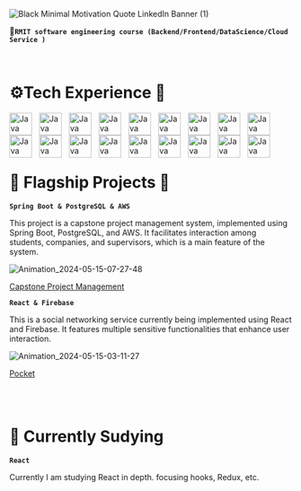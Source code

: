 ![Black Minimal Motivation Quote LinkedIn Banner (1)](https://github.com/user-attachments/assets/5775fdde-adec-4b9f-bc49-be0a6b338e93)


**:school:`RMIT software engineering course (Backend/Frontend/DataScience/Cloud Service )`**

<br />

# ⚙️Tech Experience 🔨
<p>
 
 <img align="left" alt="Java" width="40px" style="padding-right:10px" src="https://cdn.jsdelivr.net/gh/devicons/devicon@latest/icons/cplusplus/cplusplus-original.svg" />       
<img align="left" alt="Java" width="40px" style="padding-right:10px" src="https://cdn.jsdelivr.net/gh/devicons/devicon@latest/icons/java/java-original-wordmark.svg" />
<img align="left" alt="Java" width="40px" style="padding-right:10px" src="https://cdn.jsdelivr.net/gh/devicons/devicon@latest/icons/swift/swift-original.svg" />
<img align="left" alt="Java" width="40px" style="padding-right:10px" src="https://cdn.jsdelivr.net/gh/devicons/devicon@latest/icons/javascript/javascript-original.svg" />
<img align="left" alt="Java" width="40px" style="padding-right:10px" src="https://cdn.jsdelivr.net/gh/devicons/devicon@latest/icons/html5/html5-original.svg" />
<img align="left" alt="Java" width="40px" style="padding-right:10px" src="https://cdn.jsdelivr.net/gh/devicons/devicon@latest/icons/css3/css3-original.svg" />
<img align="left" alt="Java" width="40px" style="padding-right:10px" src="https://cdn.jsdelivr.net/gh/devicons/devicon@latest/icons/tailwindcss/tailwindcss-original.svg" />
<img align="left" alt="Java" width="40px" style="padding-right:10px" src="https://cdn.jsdelivr.net/gh/devicons/devicon@latest/icons/bootstrap/bootstrap-original-wordmark.svg" />
<img align="left" alt="Java" width="40px" style="padding-right:10px" src="https://cdn.jsdelivr.net/gh/devicons/devicon@latest/icons/react/react-original.svg" />
<img align="left" alt="Java" width="40px" style="padding-right:10px" src="https://cdn.jsdelivr.net/gh/devicons/devicon@latest/icons/postgresql/postgresql-original.svg" />       
<img align="left" alt="Java" width="40px" style="padding-right:10px" src="https://cdn.jsdelivr.net/gh/devicons/devicon@latest/icons/firebase/firebase-original-wordmark.svg" />
<img align="left" alt="Java" width="40px" style="padding-right:10px" src="https://cdn.jsdelivr.net/gh/devicons/devicon@latest/icons/amazonwebservices/amazonwebservices-original-wordmark.svg" />
<img align="left" alt="Java" width="40px" style="padding-right:10px" src="https://cdn.jsdelivr.net/gh/devicons/devicon@latest/icons/androidstudio/androidstudio-original-wordmark.svg" />
<img align="left" alt="Java" width="40px" style="padding-right:10px" src="https://cdn.jsdelivr.net/gh/devicons/devicon@latest/icons/spring/spring-original.svg" />
<img align="left" alt="Java" width="40px" style="padding-right:10px" src="https://cdn.jsdelivr.net/gh/devicons/devicon@latest/icons/jupyter/jupyter-original-wordmark.svg" />
<img align="left" alt="Java" width="40px" style="padding-right:10px" src="https://cdn.jsdelivr.net/gh/devicons/devicon@latest/icons/mysql/mysql-original-wordmark.svg" />
<img align="left" alt="Java" width="40px" style="padding-right:10px" src="https://cdn.jsdelivr.net/gh/devicons/devicon@latest/icons/raspberrypi/raspberrypi-original-wordmark.svg" />
<img align="left" alt="Java" width="40px" style="padding-right:10px" src="https://cdn.jsdelivr.net/gh/devicons/devicon@latest/icons/sass/sass-original.svg"/>
</p>

<br />
<br />
<br />
<br />



# :page_with_curl: Flagship Projects :file_folder:
**`Spring Boot & PostgreSQL & AWS`**

This project is a capstone project management system, implemented using Spring Boot, PostgreSQL, and AWS. It facilitates interaction among students, companies, and supervisors, which is a main feature of the system.

![Animation_2024-05-15-07-27-48](https://github.com/hyeonbinHur/CapstoneProjectManagementSystem/assets/160996936/d9865402-9908-4dca-a282-4de23c425de3)

<a href="https://github.com/hyeonbinHur/CapstoneProjectManagementSystem"> Capstone Project Management </a>


**`React & Firebase`**

This is a social networking service currently being implemented using React and Firebase. It features multiple sensitive functionalities that enhance user interaction.

![Animation_2024-05-15-03-11-27](https://github.com/hyeonbinHur/hyeonbinHur/assets/160996936/d0e2c8e0-7162-4778-b93e-7a836c3a7677)

<a href="https://github.com/hyeonbinHur/DDock-DDock">Pocket</a>


<br />
<br />


# :seedling: Currently Sudying

**`React`**

Currently I am studying React in depth. focusing hooks, Redux, etc.





          
          
                   
          
          
          
          
          
